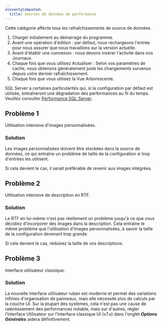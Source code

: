 ```yaml
---
eleventyComputed:
  title: Sources de données de performance
---
```

Cette catégorie affecte tous les rafraîchissements de source de données  

1. Charger initialement au démarrage du programme.
1. Avant une opération d'édition : par défaut, nous rechargeons l'entrée pour nous assurer que nous travaillons sur la version actuelle.
1. Avant d'établir une connexion : nous devons insérer l'activité dans nos Journaux.
1. Chaque fois que vous utilisez Actualiser : Selon vos paramètres de cache, nous obtenons généralement juste les changements survenus depuis votre dernier rafraîchissement.
1. Chaque fois que vous utilisez la Vue Arborescente.

SQL Server a certaines particularités qui, si la configuration par défaut est utilisée, entraîneront une dégradation des performances au fil du temps. Veuillez consulter [Performance SQL Server](/rdm/kb/rdm-windows/troubleshooting-articles/sql-server-performance-troubleshooting/).
## Problème 1
Utilisation intensive d'images personnalisées.
### Solution
Les images personnalisées doivent être stockées dans la source de données, ce qui entraîne un problème de taille de la configuration si trop d'entrées les utilisent.

Si cela devient le cas, il serait préférable de revenir aux images intégrées.
## Problème 2
Utilisation intensive de description en RTF.
### Solution
Le RTF en lui-même n'est pas réellement un problème jusqu'à ce que vous décidiez d'incorporer des images dans la description. Cela entraîne le même problème que l'utilisation d'images personnalisées, à savoir la taille de la configuration devenant trop grande.

Si cela devient le cas, réduisez la taille de vos descriptions.
## Problème 3
Interface utilisateur classique.
### Solution
La nouvelle interface utilisateur ruban est moderne et permet des variations infinies d'organisation de panneaux, mais elle nécessite plus de calculs par la couche UI. Sur la plupart des systèmes, cela n'est pas une cause de ralentissement des performances notable, mais sur d'autres, régler l'Interface Utilisateur sur l'interface classique UI (v7.x) dans l'onglet ***Options Générales*** aidera définitivement.